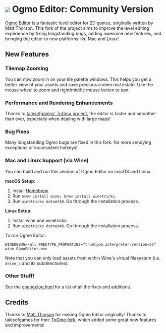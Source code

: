 # ![](https://github.com/TheSpydog/Ogmo-Editor/blob/master/OgmoEditor/Content/icons/icon32.png) Ogmo Editor: Community Version

[Ogmo Editor](http://www.ogmoeditor.com/) is a fantastic level editor for 2D games, originally written by Matt Thorson. This fork of the project aims to improve the level editing experience by fixing longstanding bugs, adding awesome new features, and bringing the editor to new platforms like Mac and Linux!

## New Features

### Tilemap Zooming
You can now zoom in on your tile palette windows. This helps you get a better view of your assets and save precious screen real estate. Use the mouse wheel to zoom and right/middle mouse button to pan.

### Performance and Rendering Enhancements
Thanks to [talesofgames' ToGmo project](https://github.com/talesofgames/Ogmo-Editor), the editor is faster and smoother than ever, especially when dealing with large maps!

### Bug Fixes
Many longstanding Ogmo bugs are fixed in this fork. No more annoying exceptions or inconsistent hotkeys!

### Mac and Linux Support (via Wine)

You can build and run this version of Ogmo Editor on macOS and Linux.

__macOS Setup:__
1. Install [Homebrew](https://brew.sh)
2. Run `brew install wine; brew install winetricks`.
3. Run `winetricks dotnet40`. Go through the installation process.

__Linux Setup:__
1. Install wine and winetricks.
2. Run `winetricks dotnet40`. Go through the installation process.

To run Ogmo Editor:

`WINEDEBUG=-all FREETYPE_PROPERTIES="truetype:interpreter-version=35" wine OgmoEditor.exe`

Note that you can only load assets from within Wine's virtual filesystem (i.e. `drive_c` and its subdirectories).

### Other Stuff!
See the [changelog.html](https://github.com/TheSpydog/Ogmo-Editor/blob/master/OgmoEditor/Content/changelog.html#L50) for a list of all the fixes and additions.

## Credits

Thanks to [Matt Thorson](http://www.mattmakesgames.com/) for making Ogmo Editor originally! Thanks to talesofgames for their [ToGmo fork](https://github.com/talesofgames/Ogmo-Editor), which added some great new features and improvements!
